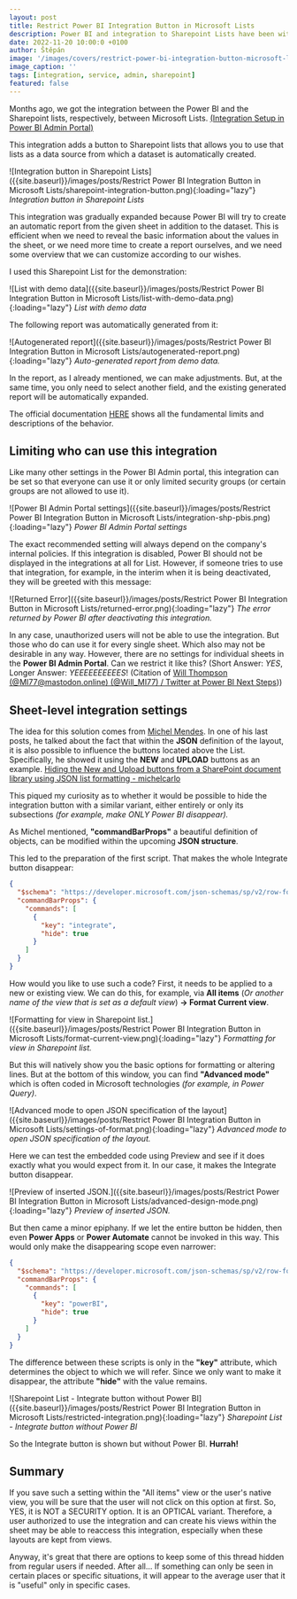 ```yaml
---
layout: post
title: Restrict Power BI Integration Button in Microsoft Lists
description: Power BI and integration to Sharepoint Lists have been with us for some time. Some can turn them on, or only specific groups of users can access them. But what to do if we have an open company policy so that everyone can use it, but then we have a specific List for which we would instead not show the integration? A JSON schema definition will help us.
date: 2022-11-20 10:00:0 +0100
author: Štěpán
image: '/images/covers/restrict-power-bi-integration-button-microsoft-lists.png'
image_caption: ''
tags: [integration, service, admin, sharepoint]
featured: false
---
```

Months ago, we got the integration between the Power BI and the Sharepoint lists, respectively, between Microsoft Lists. [(Integration Setup in Power BI Admin Portal)](https://learn.microsoft.com/en-us/power-bi/admin/service-admin-portal-integration#integration-with-sharepoint-and-microsoft-lists?id=DP-MVP-5003801)

This integration adds a button to Sharepoint lists that allows you to use that lists as a data source from which a dataset is automatically created.

![Integration button in Sharepoint Lists]({{site.baseurl}}/images/posts/Restrict Power BI Integration Button in Microsoft Lists/sharepoint-integration-button.png){:loading="lazy"}
*Integration button in Sharepoint Lists*

This integration was gradually expanded because Power BI will try to create an automatic report from the given sheet in addition to the dataset. This is efficient when we need to reveal the basic information about the values in the sheet, or we need more time to create a report ourselves, and we need some overview that we can customize according to our wishes.

I used this Sharepoint List for the demonstration:

![List with demo data]({{site.baseurl}}/images/posts/Restrict Power BI Integration Button in Microsoft Lists/list-with-demo-data.png){:loading="lazy"}
*List with demo data*

The following report was automatically generated from it:

![Autogenerated report]({{site.baseurl}}/images/posts/Restrict Power BI Integration Button in Microsoft Lists/autogenerated-report.png){:loading="lazy"}
*Auto-generated report from demo data.*

In the report, as I already mentioned, we can make adjustments. But, at the same time, you only need to select another field, and the existing generated report will be automatically expanded.

The official documentation [HERE](https://learn.microsoft.com/en-us/power-bi/create-reports/service-quick-create-sharepoint-list?id=DP-MVP-5003801) shows all the fundamental limits and descriptions of the behavior.

## Limiting who can use this integration
Like many other settings in the Power BI Admin portal, this integration can be set so that everyone can use it or only limited security groups (or certain groups are not allowed to use it).

![Power BI Admin Portal settings]({{site.baseurl}}/images/posts/Restrict Power BI Integration Button in Microsoft Lists/integration-shp-pbis.png){:loading="lazy"}
*Power BI Admin Portal settings*

The exact recommended setting will always depend on the company's internal policies. If this integration is disabled, Power BI should not be displayed in the integrations at all for List. However, if someone tries to use that integration, for example, in the interim when it is being deactivated, they will be greeted with this message:

![Returned Error]({{site.baseurl}}/images/posts/Restrict Power BI Integration Button in Microsoft Lists/returned-error.png){:loading="lazy"}
*The error returned by Power BI after deactivating this integration.*

In any case, unauthorized users will not be able to use the integration. But those who do can use it for every single sheet. Which also may not be desirable in any way. However, there are no settings for individual sheets in the **Power BI Admin Portal**. Can we restrict it like this? (Short Answer: *YES*, Longer Answer: *YEEEEEEEEEES*! (Citation of [Will Thompson (@MI77@mastodon.online) (@Will_MI77) / Twitter at Power BI Next Steps](https://twitter.com/Will_MI77)))

## Sheet-level integration settings
The idea for this solution comes from [Michel Mendes](https://www.linkedin.com/in/michelcarlo/). In one of his last posts, he talked about the fact that within the **JSON** definition of the layout, it is also possible to influence the buttons located above the List. Specifically, he showed it using the **NEW** and **UPLOAD** buttons as an example. [Hiding the New and Upload buttons from a SharePoint document library using JSON list formatting - michelcarlo](https://michelcarlo.com/2022/11/19/hiding-the-new-and-upload-buttons-from-a-sharepoint-library-using-json-list-formatting/)

This piqued my curiosity as to whether it would be possible to hide the integration button with a similar variant, either entirely or only its subsections *(for example, make ONLY Power BI disappear).*

As Michel mentioned, **"commandBarProps"** a beautiful definition of objects, can be modified within the upcoming **JSON structure**.

This led to the preparation of the first script. That makes the whole Integrate button disappear:

~~~~ json
{
  "$schema": "https://developer.microsoft.com/json-schemas/sp/v2/row-formatting.schema.json",
  "commandBarProps": {
    "commands": [
      {
        "key": "integrate",
        "hide": true
      }
    ]
  }
}
~~~~

How would you like to use such a code? First, it needs to be applied to a new or existing view. We can do this, for example, via **All items** (*Or another name of the view that is set as a default view*) **-> Format Current view**.

![Formatting for view in Sharepoint list.]({{site.baseurl}}/images/posts/Restrict Power BI Integration Button in Microsoft Lists/format-current-view.png){:loading="lazy"}
*Formatting for view in Sharepoint list.*

But this will natively show you the basic options for formatting or altering lines. But at the bottom of this window, you can find **"Advanced mode"** which is often coded in Microsoft technologies *(for example, in Power Query)*.

![Advanced mode to open JSON specification of the layout]({{site.baseurl}}/images/posts/Restrict Power BI Integration Button in Microsoft Lists/settings-of-format.png){:loading="lazy"}
*Advanced mode to open JSON specification of the layout.*

Here we can test the embedded code using Preview and see if it does exactly what you would expect from it. In our case, it makes the Integrate button disappear.

![Preview of inserted JSON.]({{site.baseurl}}/images/posts/Restrict Power BI Integration Button in Microsoft Lists/advanced-design-mode.png){:loading="lazy"}
*Preview of inserted JSON.*

But then came a minor epiphany. If we let the entire button be hidden, then even **Power Apps** or **Power Automate** cannot be invoked in this way. This would only make the disappearing scope even narrower:

~~~~ json
{
  "$schema": "https://developer.microsoft.com/json-schemas/sp/v2/row-formatting.schema.json",
  "commandBarProps": {
    "commands": [
      {
        "key": "powerBI",
        "hide": true
      }
    ]
  }
}
~~~~

The difference between these scripts is only in the **"key"** attribute, which determines the object to which we will refer. Since we only want to make it disappear, the attribute **"hide"** with the value remains.

![Sharepoint List - Integrate button without Power BI]({{site.baseurl}}/images/posts/Restrict Power BI Integration Button in Microsoft Lists/restricted-integration.png){:loading="lazy"}
*Sharepoint List - Integrate button without Power BI*

So the Integrate button is shown but without Power BI. **Hurrah!**

## Summary
If you save such a setting within the "All items" view or the user's native view, you will be sure that the user will not click on this option at first. So, YES, it is NOT a SECURITY option. It is an OPTICAL variant. Therefore, a user authorized to use the integration and can create his views within the sheet may be able to reaccess this integration, especially when these layouts are kept from views.

Anyway, it's great that there are options to keep some of this thread hidden from regular users if needed. After all... If something can only be seen in certain places or specific situations, it will appear to the average user that it is "useful" only in specific cases.